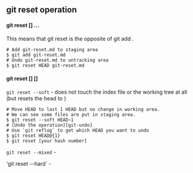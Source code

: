 git reset operation
-------------------------
#### git reset [<tree-ish>] <paths>...

This means that git reset <paths> is the opposite of git add <path>.

    # Add git-reset.md to staging area
    $ git add git-reset.md
    # Undo git-reset.md to untracking area
    $ git reset HEAD git-reset.md

#### git reset [<mode>] [<commit>]

`git reset --soft` - does not touch the index file or the working tree at all (but resets the head to <commit>)

    # Move HEAD to last 1 HEAD but no change in working area.
    # We can see some files are put in staging area.
    $ git reset --soft HEAD~1
    # [Undo the operation][git-undo]
    # Use `git reflog` to get which HEAD you want to undo
    $ git reset HEAD@{1}
    $ git reset [your hash number]
[git-undo]: http://stackoverflow.com/questions/2510276/undoing-git-reset

`git reset --mixed` - 



'git reset --hard` - 




